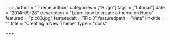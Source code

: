 +++
author = "Theme author"
categories = ["Hugo"]
tags = ["tutorial"]
date = "2014-09-28"
description = "Learn how to create a theme on Hugo"
featured = "pic03.jpg"
featuredalt = "Pic 3"
featuredpath = "date"
linktitle = ""
title = "Creating a New Theme"
type = "docs"

+++
